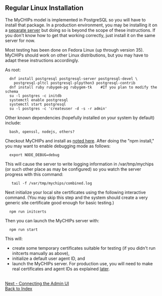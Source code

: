 ## Regular Linux Installation

The MyCHIPs model is implemented in PostgreSQL so you will have to install that package.
In a production environment, you may be installing it on a [separate server](use-pki.md)
but doing so is beyond the scope of these instructions.
If you don't know how to get that working correctly, just install it on the same server for now.

Most testing has been done on Fedora Linux (up through version 35).
MyCHIPs should work on other Linux distributions, but you may have to adapt these
instructions accordingly.

As root:
```
  dnf install postgresql postgresql-server postgresql-devel \
  	postgresql-pltcl postgresql-plpython3 postgresql-contrib
  dnf install ruby rubygem-pg rubygem-tk	#If you plan to modify the schema
  su -l postgres -c initdb
  systemctl enable postgresql
  systemctl start postgresql
  su -l postgres -c 'createuser -d -s -r admin'
```
Other known dependencies (hopefully installed on your system by default) include:
```
  bash, openssl, nodejs, others?
```
Checkout MyCHIPs and install as [noted here](use-start.md#getting-started).
After doing the "npm install," you may want to enable debugging mode as follows:
```
  export NODE_DEBUG=debug
```
  This will cause the server to write logging information in /var/tmp/mychips (or such other
  place as may be configured) so you watch the server progress with this command:
```
   tail -f /var/tmp/mychips/combined.log
```
Next initialize your local site certificates using the following interactive command.
(You may skip this step and the system should create a very generic site certificate good enough for basic testing.)

```
  npm run initcerts
```
Then you can launch the MyCHIPs server with:
```
  npm run start
```
This will:
- create some temporary certificates suitable for testing (if you didn't run initcerts manually as above),
- initialize a default user agent ID, and
- launch the MyCHIPs server.
For production use, you will need to make real certificates and agent IDs as explained [later](use-pki.md).

<br>[Next - Connecting the Admin UI](use-admin.md)
<br>[Back to Index](README.md#contents)
